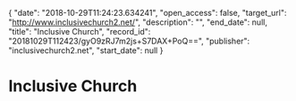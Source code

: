 {
  "date": "2018-10-29T11:24:23.634241", 
  "open_access": false, 
  "target_url": "http://www.inclusivechurch2.net/", 
  "description": "", 
  "end_date": null, 
  "title": "Inclusive Church", 
  "record_id": "20181029T112423/gyO9zRJ7m2js+S7DAX+PoQ==", 
  "publisher": "inclusivechurch2.net", 
  "start_date": null
}

# Inclusive Church

